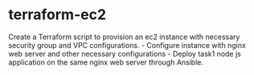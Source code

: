 # terraform-ec2
Create a Terraform script to provision an ec2 instance with necessary security group and VPC configurations. - Configure instance with nginx web server and other necessary configurations - Deploy task1 node js application on the same nginx web server through Ansible.
